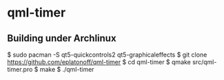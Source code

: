 # qml-timer

## Building under Archlinux

$ sudo pacman -S qt5-quickcontrols2 qt5-graphicaleffects
$ git clone https://github.com/eplatonoff/qml-timer
$ cd qml-timer
$ qmake src/qml-timer.pro 
$ make
$ ./qml-timer
